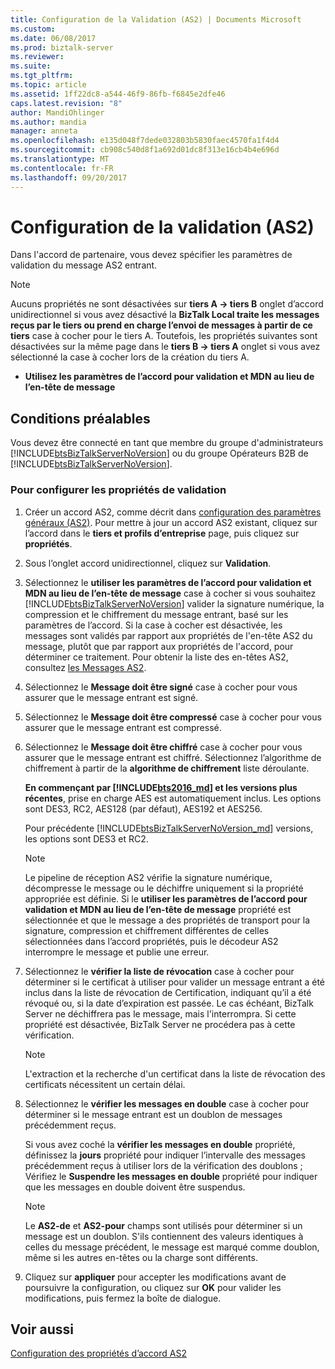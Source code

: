 ```yaml
---
title: Configuration de la Validation (AS2) | Documents Microsoft
ms.custom: 
ms.date: 06/08/2017
ms.prod: biztalk-server
ms.reviewer: 
ms.suite: 
ms.tgt_pltfrm: 
ms.topic: article
ms.assetid: 1ff22dc8-a544-46f9-86fb-f6845e2dfe46
caps.latest.revision: "8"
author: MandiOhlinger
ms.author: mandia
manager: anneta
ms.openlocfilehash: e135d048f7dede032803b5830faec4570fa1f4d4
ms.sourcegitcommit: cb908c540d8f1a692d01dc8f313e16cb4b4e696d
ms.translationtype: MT
ms.contentlocale: fr-FR
ms.lasthandoff: 09/20/2017
---
```

# <a name="configuring-validation-as2"></a>Configuration de la validation (AS2)
Dans l'accord de partenaire, vous devez spécifier les paramètres de validation du message AS2 entrant.  
  
> [!NOTE]
>  Aucuns propriétés ne sont désactivées sur **tiers A -> tiers B** onglet d’accord unidirectionnel si vous avez désactivé la **BizTalk Local traite les messages reçus par le tiers ou prend en charge l’envoi de messages à partir de ce tiers** case à cocher pour le tiers A. Toutefois, les propriétés suivantes sont désactivées sur la même page dans le **tiers B -> tiers A** onglet si vous avez sélectionné la case à cocher lors de la création du tiers A.  
>   
>  -   **Utilisez les paramètres de l’accord pour validation et MDN au lieu de l’en-tête de message**  
  
## <a name="prerequisites"></a>Conditions préalables  
 Vous devez être connecté en tant que membre du groupe d'administrateurs [!INCLUDE[btsBizTalkServerNoVersion](../includes/btsbiztalkservernoversion-md.md)] ou du groupe Opérateurs B2B de  [!INCLUDE[btsBizTalkServerNoVersion](../includes/btsbiztalkservernoversion-md.md)].  
  
### <a name="to-configure-validation-properties"></a>Pour configurer les propriétés de validation  
  
1.  Créer un accord AS2, comme décrit dans [configuration des paramètres généraux (AS2)](../core/configuring-general-settings-as2.md). Pour mettre à jour un accord AS2 existant, cliquez sur l’accord dans le **tiers et profils d’entreprise** page, puis cliquez sur **propriétés**.  
  
2.  Sous l’onglet accord unidirectionnel, cliquez sur **Validation**.  
  
3.  Sélectionnez le **utiliser les paramètres de l’accord pour validation et MDN au lieu de l’en-tête de message** case à cocher si vous souhaitez [!INCLUDE[btsBizTalkServerNoVersion](../includes/btsbiztalkservernoversion-md.md)] valider la signature numérique, la compression et le chiffrement du message entrant, basé sur les paramètres de l’accord. Si la case à cocher est désactivée, les messages sont validés par rapport aux propriétés de l'en-tête AS2 du message, plutôt que par rapport aux propriétés de l'accord, pour déterminer ce traitement. Pour obtenir la liste des en-têtes AS2, consultez [les Messages AS2](../core/as2-messages.md).  
  
4.  Sélectionnez le **Message doit être signé** case à cocher pour vous assurer que le message entrant est signé.  
  
5.  Sélectionnez le **Message doit être compressé** case à cocher pour vous assurer que le message entrant est compressé.  
  
6.  Sélectionnez le **Message doit être chiffré** case à cocher pour vous assurer que le message entrant est chiffré. Sélectionnez l’algorithme de chiffrement à partir de la **algorithme de chiffrement** liste déroulante. 

    **En commençant par [!INCLUDE[bts2016_md](../includes/bts2016-md.md)] et les versions plus récentes**, prise en charge AES est automatiquement inclus. Les options sont DES3, RC2, AES128 (par défaut), AES192 et AES256.
    
    Pour précédente [!INCLUDE[btsBizTalkServerNoVersion_md](../includes/btsbiztalkservernoversion-md.md)] versions, les options sont DES3 et RC2.
  
    > [!NOTE]
    >  Le pipeline de réception AS2 vérifie la signature numérique, décompresse le message ou le déchiffre uniquement si la propriété appropriée est définie. Si le **utiliser les paramètres de l’accord pour validation et MDN au lieu de l’en-tête de message** propriété est sélectionnée et que le message a des propriétés de transport pour la signature, compression et chiffrement différentes de celles sélectionnées dans l’accord propriétés, puis le décodeur AS2 interrompre le message et publie une erreur.  
  
7.  Sélectionnez le **vérifier la liste de révocation** case à cocher pour déterminer si le certificat à utiliser pour valider un message entrant a été inclus dans la liste de révocation de Certification, indiquant qu’il a été révoqué ou, si la date d’expiration est passée. Le cas échéant, BizTalk Server ne déchiffrera pas le message, mais l'interrompra. Si cette propriété est désactivée, BizTalk Server ne procédera pas à cette vérification.  
  
    > [!NOTE]
    >  L'extraction et la recherche d'un certificat dans la liste de révocation des certificats nécessitent un certain délai.  
  
8.  Sélectionnez le **vérifier les messages en double** case à cocher pour déterminer si le message entrant est un doublon de messages précédemment reçus.  
  
     Si vous avez coché la **vérifier les messages en double** propriété, définissez la **jours** propriété pour indiquer l’intervalle des messages précédemment reçus à utiliser lors de la vérification des doublons ; Vérifiez le **Suspendre les messages en double** propriété pour indiquer que les messages en double doivent être suspendus.  
  
    > [!NOTE]
    >  Le **AS2-de** et **AS2-pour** champs sont utilisés pour déterminer si un message est un doublon. S'ils contiennent des valeurs identiques à celles du message précédent, le message est marqué comme doublon, même si les autres en-têtes ou la charge sont différents.  
  
9. Cliquez sur **appliquer** pour accepter les modifications avant de poursuivre la configuration, ou cliquez sur **OK** pour valider les modifications, puis fermez la boîte de dialogue.  
  
## <a name="see-also"></a>Voir aussi  
 [Configuration des propriétés d’accord AS2](../core/configuring-as2-agreement-properties.md)